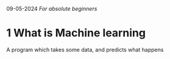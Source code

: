 09-05-2024
*For absolute beginners*

# 1 What is Machine learning
A program which takes some data, and predicts what happens 
